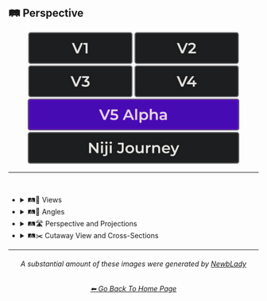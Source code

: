 <h2>🛤️ Perspective</h2>

<div align="center">

[<img src="/Images/Repo_Parts/Buttons/Version_Buttons/button_version_V1_inactive.webp?raw=true" alt="MidJourney V1" height="64" />](/Pages/MJ_V1/Style_Pages/Sphere/Perspective.md)
[<img src="/Images/Repo_Parts/Buttons/Version_Buttons/button_version_V2_inactive.webp?raw=true" alt="MidJourney V2" height="64" />](/Pages/MJ_V2/Style_Pages/Sphere/Perspective.md)
[<img src="/Images/Repo_Parts/Buttons/Version_Buttons/button_version_V3_inactive.webp?raw=true" alt="MidJourney V3" height="64" />](/Pages/MJ_V3/Style_Pages/Just_The_Style/Perspective.md)
[<img src="/Images/Repo_Parts/Buttons/Version_Buttons/button_version_V4_inactive.webp?raw=true" alt="MidJourney V4" height="64" />](/Pages/MJ_V4/Style_Pages/Just_The_Style/Perspective.md)
<br>
[<img src="/Images/Repo_Parts/Buttons/Version_Buttons/button_version_V5_Alpha_active_half.webp?raw=true" alt="MidJourney V5" height="64" />](/Pages/MJ_V5/Style_Pages/Just_The_Style/Perspective.md)
[<img src="/Images/Repo_Parts/Buttons/Version_Buttons/button_version_niji_inactive_half.webp?raw=true" alt="Niji Journey" height="64" />](/Pages/Niji_Journey/Style_Pages/Perspective.md)

</div>

<hr>
<br>


- <details><summary>🛤️🔭 Views</summary><p><div align="center">

	| Top-View | Side-View | Satellite-View |
	| :-: | :-: | :-: |
	| <img src="/Images/MJ_V5/V5_Alpha_1/Midjourney_Styles/Top-View.webp?raw=true" width="256" /> | <img src="/Images/MJ_V5/V5_Alpha_1/Midjourney_Styles/Side-View.webp?raw=true" width="256" /> | <img src="/Images/MJ_V5/V5_Alpha_1/Midjourney_Styles/Satellite-View.webp?raw=true" width="256" /> |
	
	<br>
	
	| Worms-Eye View | Aerial View | View From an Airplane |
	| :-: | :-: | :-: |
	| <img src="/Images/MJ_V5/V5_Alpha_1/Midjourney_Styles/Worms-Eye_View.webp?raw=true" width="256" /> | <img src="/Images/MJ_V5/V5_Alpha_1/Midjourney_Styles/Aerial_View.webp?raw=true" width="256" /> | <img src="/Images/MJ_V5/V5_Alpha_1/Midjourney_Styles/View_From_an_Airplane.webp?raw=true" width="256" /> |

	<br>

	| Closeup | Closeup-View | Extreme Closeup |
	| :-: | :-: | :-: |
	| <img src="/Images/MJ_V5/V5_Alpha_1/Midjourney_Styles/Closeup.webp?raw=true" width="256" /> | <img src="/Images/MJ_V5/V5_Alpha_1/Midjourney_Styles/Closeup-View.webp?raw=true" width="256" /> | <img src="/Images/MJ_V5/V5_Alpha_1/Midjourney_Styles/Extreme_Closeup.webp?raw=true" width="256" /> |

	<br>

	| Wide Shot | Epic Wide Shot |
	| :-: | :-: |
	| <img src="/Images/MJ_V5/V5_Alpha_1/Midjourney_Styles/Wide_Shot.webp?raw=true" width="256" /> | <img src="/Images/MJ_V5/V5_Alpha_1/Midjourney_Styles/Epic_Wide_Shot.webp?raw=true" width="256" /> |
	
	<br>

	| Centered-Shot | Selfie |
	| :-: | :-: |
	| <img src="/Images/MJ_V5/V5_Alpha_1/Midjourney_Styles/Selfie.webp?raw=true" width="256" /> | <img src="/Images/MJ_V5/V5_Alpha_1/Midjourney_Styles/Centered-Shot.webp?raw=true" width="256" /> |
	
	<br>

	| First-Person | First-Person View | Field of View |
	| :-: | :-: | :-: |
	| <img src="/Images/MJ_V5/V5_Alpha_1/Midjourney_Styles/First-Person.webp?raw=true" width="256" /> | <img src="/Images/MJ_V5/V5_Alpha_1/Midjourney_Styles/First-Person_View.webp?raw=true" width="256" /> | <img src="/Images/MJ_V5/V5_Alpha_1/Midjourney_Styles/Field_of_View.webp?raw=true" width="256" /> |

	<br>
	
	| Third-Person | Third-Person View | Product-View |
	| :-: | :-: | :-: |
	| <img src="/Images/MJ_V5/V5_Alpha_1/Midjourney_Styles/Third-Person.webp?raw=true" width="256" /> | <img src="/Images/MJ_V5/V5_Alpha_1/Midjourney_Styles/Third-Person_View.webp?raw=true" width="256" /> | <img src="/Images/MJ_V5/V5_Alpha_1/Midjourney_Styles/Product-View.webp?raw=true" width="256" /> |

  </div></p></details>


- <details><summary>🛤️📐 Angles</summary><p><div align="center">

	| Low Angle | High Angle |
	| :-: | :-: |
	| <img src="/Images/MJ_V5/V5_Alpha_1/Midjourney_Styles/Low_Angle.webp?raw=true" width="256" /> | <img src="/Images/MJ_V5/V5_Alpha_1/Midjourney_Styles/High_Angle.webp?raw=true" width="256" /> |

  </div></p></details>


- <details><summary>🛤️🛣️ Perspective and Projections</summary><p><div align="center">

	| Perspective | Perspective Projection | Panini Projection |
	| :-: | :-: | :-: |
	| <img src="/Images/MJ_V5/V5_Alpha_1/Midjourney_Styles/Perspective.webp?raw=true" width="256" /> | <img src="/Images/MJ_V5/V5_Alpha_1/Midjourney_Styles/Perspective_Projection.webp?raw=true" width="256" /> | <img src="/Images/MJ_V5/V5_Alpha_1/Midjourney_Styles/Panini_Projection.webp?raw=true" width="256" /> | 

	<br>
	
	| Miniature Faking | Brenizer Method |
	| :-: | :-: |
	| <img src="/Images/MJ_V5/V5_Alpha_1/Midjourney_Styles/Miniature_Faking.webp?raw=true" width="256" /> | <img src="/Images/MJ_V5/V5_Alpha_1/Midjourney_Styles/Brenizer_Method.webp?raw=true" width="256" /> |

	<br>
	
	| Forced Perspective | Aerial Perspective |
	| :-: | :-: |
	| <img src="/Images/MJ_V5/V5_Alpha_1/Midjourney_Styles/Forced_Perspective.webp?raw=true" width="256" /> | <img src="/Images/MJ_V5/V5_Alpha_1/Midjourney_Styles/Aerial_Perspective.webp?raw=true" width="256" /> |

	<br>

	| Isometric |
	| :-: |
	| <img src="/Images/MJ_V5/V5_Alpha_1/Midjourney_Styles/Isometric.webp?raw=true" width="256" /> |

	<br>
	
	| Orthographic | Multiview Projection |
	| :-: | :-: |
	| <img src="/Images/MJ_V5/V5_Alpha_1/Midjourney_Styles/Orthographic.webp?raw=true" width="256" /> | <img src="/Images/MJ_V5/V5_Alpha_1/Midjourney_Styles/Multiview_Projection.webp?raw=true" width="256" /> |

	<br>

	| Axonometric | Axonometric Projection |
	| :-: | :-: |
	| <img src="/Images/MJ_V5/V5_Alpha_1/Midjourney_Styles/Axonometric.webp?raw=true" width="256" /> | <img src="/Images/MJ_V5/V5_Alpha_1/Midjourney_Styles/Axonometric_Projection.webp?raw=true" width="256" /> |

	<br>
	
	| Dimetric Projection | Trimetric Projection |
	| :-: | :-: |
	| <img src="/Images/MJ_V5/V5_Alpha_1/Midjourney_Styles/Dimetric_Projection.webp?raw=true" width="256" /> | <img src="/Images/MJ_V5/V5_Alpha_1/Midjourney_Styles/Trimetric_Projection.webp?raw=true" width="256" /> |
	
	<br>
	
	| Parallel Projection | Oblique Projection |
	| :-: | :-: |
	| <img src="/Images/MJ_V5/V5_Alpha_1/Midjourney_Styles/Parallel_Projection.webp?raw=true" width="256" /> | <img src="/Images/MJ_V5/V5_Alpha_1/Midjourney_Styles/Oblique_Projection.webp?raw=true" width="256" /> |

	<br>

	| Anamorphosis | Accelerated Perspective | Linear Perspective |
	| :-: | :-: | :-: |
	| <img src="/Images/MJ_V5/V5_Alpha_1/Midjourney_Styles/Anamorphosis.webp?raw=true" width="256" /> | <img src="/Images/MJ_V5/V5_Alpha_1/Midjourney_Styles/Accelerated_Perspective.webp?raw=true" width="256" /> | <img src="/Images/MJ_V5/V5_Alpha_1/Midjourney_Styles/Linear_Perspective.webp?raw=true" width="256" /> |

		
	<br>
	
	| One-Point Perspective | Two-Point Perspective | Three-Point Perspective |
	| :-: | :-: | :-: |
	| <img src="/Images/MJ_V5/V5_Alpha_1/Midjourney_Styles/One-Point_Perspective.webp?raw=true" width="256" /> | <img src="/Images/MJ_V5/V5_Alpha_1/Midjourney_Styles/Two-Point_Perspective.webp?raw=true" width="256" /> | <img src="/Images/MJ_V5/V5_Alpha_1/Midjourney_Styles/Three-Point_Perspective.webp?raw=true" width="256" /> |
	
	<br>

	| Curvilinear Perspective |
	| :-: |
	| <img src="/Images/MJ_V5/V5_Alpha_1/Midjourney_Styles/Curvilinear_Perspective.webp?raw=true" width="256" /> |

	<br>

	| Cylindrical Perspective |
	| :-: |
	| <img src="/Images/MJ_V5/V5_Alpha_1/Midjourney_Styles/Cylindrical_Perspective.webp?raw=true" width="256" /> |

	<br>
	
	| Reverse Perspective | Inverse Perspective | Inverted Perspective |
	| :-: | :-: | :-: |
	| <img src="/Images/MJ_V5/V5_Alpha_1/Midjourney_Styles/Reverse_Perspective.webp?raw=true" width="256" /> | <img src="/Images/MJ_V5/V5_Alpha_1/Midjourney_Styles/Inverse_Perspective.webp?raw=true" width="256" /> | <img src="/Images/MJ_V5/V5_Alpha_1/Midjourney_Styles/Inverted_Perspective.webp?raw=true" width="256" /> |
	
	<br>
	
	| Divergent Perspective |
	| :-: |
	| <img src="/Images/MJ_V5/V5_Alpha_1/Midjourney_Styles/Divergent_Perspective.webp?raw=true" width="256" /> |

  </div></p></details>


- <details><summary>🛤️✂️ Cutaway View and Cross-Sections</summary><p><div align="center">

	| Cross-Section |
	| :-: |
	| <img src="/Images/MJ_V5/V5_Alpha_1/Midjourney_Styles/Cross-Section.webp?raw=true" width="256" /> |
	
	<br>
	
	| Cutaway | Cutaway-View | Cutaway Drawing |
	| :-: | :-: | :-: |
	| <img src="/Images/MJ_V5/V5_Alpha_1/Midjourney_Styles/Cutaway.webp?raw=true" width="256" /> | <img src="/Images/MJ_V5/V5_Alpha_1/Midjourney_Styles/Cutaway-View.webp?raw=true" width="256" /> | <img src="/Images/MJ_V5/V5_Alpha_1/Midjourney_Styles/Cutaway_Drawing.webp?raw=true" width="256" /> |
	
	<br>
	
	| Exploded-View | Exploded-View Drawing |
	| :-: | :-: |
	| <img src="/Images/MJ_V5/V5_Alpha_1/Midjourney_Styles/Exploded-View.webp?raw=true" width="256" /> | <img src="/Images/MJ_V5/V5_Alpha_1/Midjourney_Styles/Exploded-View_Drawing.webp?raw=true" width="256" /> |

  </div></p></details>


<hr><!--------------->
<div align="center">

<i><h6>A substantial amount of these images were generated by <a href= "https://github.com/NewbLady">NewbLady</a></h6></i>
<h6><a href="/README.md">⬅ Go Back To Home Page</a></h6>
</div>